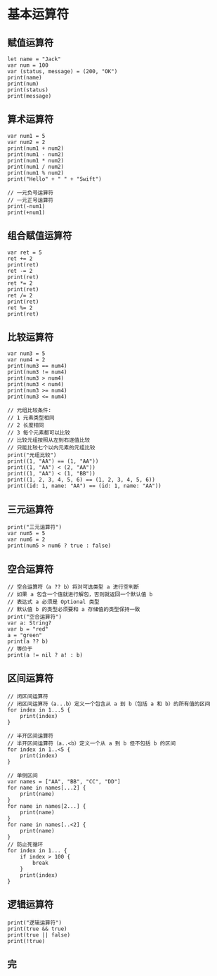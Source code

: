 # 基本运算符

## 赋值运算符
    let name = "Jack"
    var num = 100
    var (status, message) = (200, "OK")
    print(name)
    print(num)
    print(status)
    print(message)

## 算术运算符
    var num1 = 5
    var num2 = 2
    print(num1 + num2)
    print(num1 - num2)
    print(num1 * num2)
    print(num1 / num2)
    print(num1 % num2)
    print("Hello" + " " + "Swift")

    // 一元负号运算符
    // 一元正号运算符
    print(-num1)
    print(+num1)

## 组合赋值运算符
    var ret = 5
    ret += 2
    print(ret)
    ret -= 2
    print(ret)
    ret *= 2
    print(ret)
    ret /= 2
    print(ret)
    ret %= 2
    print(ret)

## 比较运算符
    var num3 = 5
    var num4 = 2
    print(num3 == num4)
    print(num3 != num4)
    print(num3 > num4)
    print(num3 < num4)
    print(num3 >= num4)
    print(num3 <= num4)

    // 元组比较条件:
    // 1 元素类型相同
    // 2 长度相同
    // 3 每个元素都可以比较
    // 比较元组按照从左到右逐值比较
    // 只能比较七个以内元素的元组比较
    print("元组比较")
    print((1, "AA") == (1, "AA"))
    print((1, "AA") < (2, "AA"))
    print((1, "AA") < (1, "BB"))
    print((1, 2, 3, 4, 5, 6) == (1, 2, 3, 4, 5, 6))
    print((id: 1, name: "AA") == (id: 1, name: "AA"))

## 三元运算符
    print("三元运算符")
    var num5 = 5
    var num6 = 2
    print(num5 > num6 ? true : false)

## 空合运算符
    // 空合运算符（a ?? b）将对可选类型 a 进行空判断
    // 如果 a 包含一个值就进行解包，否则就返回一个默认值 b
    // 表达式 a 必须是 Optional 类型
    // 默认值 b 的类型必须要和 a 存储值的类型保持一致
    print("空合运算符")
    var a: String?
    var b = "red"
    a = "green"
    print(a ?? b)
    // 等价于
    print(a != nil ? a! : b)

## 区间运算符
    // 闭区间运算符
    // 闭区间运算符（a...b）定义一个包含从 a 到 b（包括 a 和 b）的所有值的区间
    for index in 1...5 {
        print(index)
    }

    // 半开区间运算符
    // 半开区间运算符（a..<b）定义一个从 a 到 b 但不包括 b 的区间
    for index in 1..<5 {
        print(index)
    }

    // 单侧区间
    var names = ["AA", "BB", "CC", "DD"]
    for name in names[...2] {
        print(name)
    }
    for name in names[2...] {
        print(name)
    }
    for name in names[..<2] {
        print(name)
    }
    // 防止死循环
    for index in 1... {
        if index > 100 {
            break
        }
        print(index)
    }

## 逻辑运算符
    print("逻辑运算符")
    print(true && true)
    print(true || false)
    print(!true)

## 完